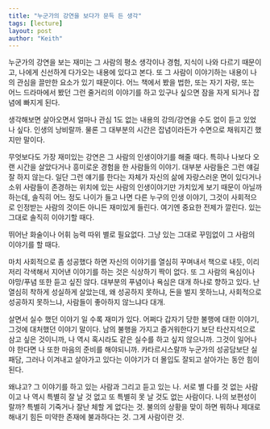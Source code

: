 ```yaml
---
title: "누군가의 강연을 보다가 문득 든 생각"
tags: [lecture]
layout: post
author: "Keith"
---
```


누군가의 강연을 보는 재미는 그 사람의 평소 생각이나 경험, 지식이 나와 다르기 때문이고, 나에게 신선하게 다가오는 내용에 있다고 본다. 또 그 사람이 이야기하는 내용이 나의 관심을 끌만한 요소가 있기 때문이다. 어느 책에서 봤을 법한, 또는 자기 자랑, 또는 어느 드라마에서 봤던 그런 줄거리의 이야기를 하고 있구나 싶으면 잠을 자게 되거나 잡념에 빠지게 된다. 

생각해보면 살아오면서 얼마나 관심 1도 없는 내용의 강의/강연을 수도 없이 듣고 있었나 싶다. 인생의 낭비랄까. 물론 그 대부분의 시간은 잡념이라든가 수면으로 채워지긴 했지만 말이다.

무엇보다도 가장 재미있는 강연은 그 사람의 인생이야기를 해줄 때다. 특히나 나보다 오랜 시간을 살았다거나 흥미로운 경험을 한 사람들의 이야기. 대부분 사람들은 그런 얘길 잘 하지 않는다. 일단 그런 얘기를 한다는 자체가 자신의 삶에 자랑스러운 면이 있다거나 소위 사람들이 존경하는 위치에 있는 사람의 인생이야기만 가치있게 보기 때문이 아닐까 하는데, 솔직히 어느 정도 나이가 들고 나면 다른 누구의 인생 이야기, 그것이 사회적으로 인정받는 사람의 것이든 아니든 재미있게 들린다. 여기엔 중요한 전제가 깔린다. 있는 그대로 솔직히 이야기할 때다. 

뛰어난 화술이나 어휘 능력 따위 별로 필요없다. 그냥 있는 그대로 꾸밈없이 그 사람의 이야기를 할 때다. 

마치 사회적으로 좀 성공했다 하면 자신의 이야기를 열심히 꾸며내서 책으로 내듯, 이리 저리 각색해서 지어낸 이야기를 하는 것은 식상하기 짝이 없다. 또 그 사람의 욕심이나 야망/푸념 또한 듣고 싶진 않다. 대부분의 푸념이나 욕심은 대개 하나로 향하고 있다. 난 열심히 착하게 성실하게 살았는데, 왜 성공하지 못하냐, 돈을 벌지 못하느냐, 사회적으로 성공하지 못하느냐, 사람들이 좋아하지 않느냐다 대개. 

살면서 실수 했던 이야기 일 수록 재미가 있다. 어쩌다 갑자기 당한 불행에 대한 이야기, 그것에 대처했던 이야기 말이다. 남의 불행을 가지고 즐거워한다기 보단 타산지석으로 삼고 싶은 것이니까, 나 역시 혹시라도 같은 실수를 하고 싶지 않으니까. 그것이 일어나야 한다면 나 또한 마음의 준비를 해야되니까. 카타르시스랄까 누군가의 성공담보단 실패담, 그러나 이겨내고 살아가고 있다는 이야기가 더 몰입도 잘되고 살아가는 동안 힘이 된다.

왜냐고? 그 이야기를 하고 있는 사람과 그리고 듣고 있는 나. 서로 별 다를 것 없는 사람이고 나 역시 특별히 잘 날 것 없고 또 특별히 못 날 것도 없는 사람이다. 나의 보편성이랄까? 특별히 기죽거나 잘난 체할 게 없다는 것. 불의의 상황을 맞이 하면 뭐하나 제대로 해내기 힘든 미약한 존재에 불과하다는 것. 그게 사람이란 것. 

